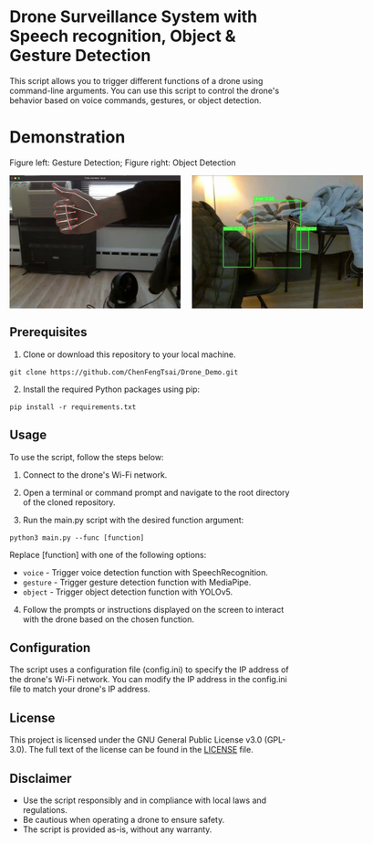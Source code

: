 # Drone Surveillance System with Speech recognition, Object & Gesture Detection
This script allows you to trigger different functions of a drone using command-line arguments. You can use this script to control the drone's behavior based on voice commands, gestures, or object detection.

# Demonstration
Figure left: Gesture Detection; Figure right: Object Detection
<div style="display: flex;">
  <img src="image/gesture_detection.png" alt="Gesture Detection" width="300px" style="margin-right: 20px;">
  <img src="image/object_detection.png" alt="Object Detection" width="300px">
</div>

## Prerequisites
1. Clone or download this repository to your local machine.
```
git clone https://github.com/ChenFengTsai/Drone_Demo.git
```

2. Install the required Python packages using pip:
```
pip install -r requirements.txt
```

## Usage
To use the script, follow the steps below:

1. Connect to the drone's Wi-Fi network.

2. Open a terminal or command prompt and navigate to the root directory of the cloned repository.

3. Run the main.py script with the desired function argument:
```
python3 main.py --func [function]
```
Replace [function] with one of the following options:
* `voice` - Trigger voice detection function with SpeechRecognition.
* `gesture` - Trigger gesture detection function with MediaPipe.
* `object` - Trigger object detection function with YOLOv5.

4. Follow the prompts or instructions displayed on the screen to interact with the drone based on the chosen function.

## Configuration
The script uses a configuration file (config.ini) to specify the IP address of the drone's Wi-Fi network. You can modify the IP address in the config.ini file to match your drone's IP address.

## License
This project is licensed under the GNU General Public License v3.0 (GPL-3.0). The full text of the license can be found in the [LICENSE](LICENSE) file.

## Disclaimer
* Use the script responsibly and in compliance with local laws and regulations.
* Be cautious when operating a drone to ensure safety.
* The script is provided as-is, without any warranty.
